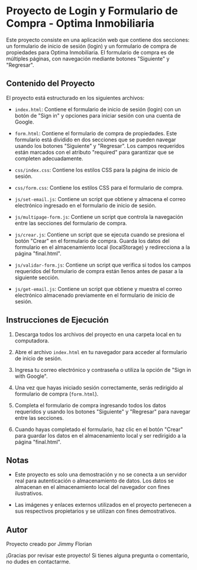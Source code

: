 # Proyecto de Login y Formulario de Compra - Optima Inmobiliaria

Este proyecto consiste en una aplicación web que contiene dos secciones: un formulario de inicio de sesión (login) y un formulario de compra de propiedades para Optima Inmobiliaria. El formulario de compra es de múltiples páginas, con navegación mediante botones "Siguiente" y "Regresar".

## Contenido del Proyecto

El proyecto está estructurado en los siguientes archivos:

- `index.html`: Contiene el formulario de inicio de sesión (login) con un botón de "Sign in" y opciones para iniciar sesión con una cuenta de Google.

- `form.html`: Contiene el formulario de compra de propiedades. Este formulario está dividido en dos secciones que se pueden navegar usando los botones "Siguiente" y "Regresar". Los campos requeridos están marcados con el atributo "required" para garantizar que se completen adecuadamente.

- `css/index.css`: Contiene los estilos CSS para la página de inicio de sesión.

- `css/form.css`: Contiene los estilos CSS para el formulario de compra.

- `js/set-email.js`: Contiene un script que obtiene y almacena el correo electrónico ingresado en el formulario de inicio de sesión.

- `js/multipage-form.js`: Contiene un script que controla la navegación entre las secciones del formulario de compra.

- `js/crear.js`: Contiene un script que se ejecuta cuando se presiona el botón "Crear" en el formulario de compra. Guarda los datos del formulario en el almacenamiento local (localStorage) y redirecciona a la página "final.html".

- `js/validar-form.js`: Contiene un script que verifica si todos los campos requeridos del formulario de compra están llenos antes de pasar a la siguiente sección.

- `js/get-email.js`: Contiene un script que obtiene y muestra el correo electrónico almacenado previamente en el formulario de inicio de sesión.

## Instrucciones de Ejecución

1. Descarga todos los archivos del proyecto en una carpeta local en tu computadora.

2. Abre el archivo `index.html` en tu navegador para acceder al formulario de inicio de sesión.

3. Ingresa tu correo electrónico y contraseña o utiliza la opción de "Sign in with Google".

4. Una vez que hayas iniciado sesión correctamente, serás redirigido al formulario de compra (`form.html`).

5. Completa el formulario de compra ingresando todos los datos requeridos y usando los botones "Siguiente" y "Regresar" para navegar entre las secciones.

6. Cuando hayas completado el formulario, haz clic en el botón "Crear" para guardar los datos en el almacenamiento local y ser redirigido a la página "final.html".

## Notas

- Este proyecto es solo una demostración y no se conecta a un servidor real para autenticación o almacenamiento de datos. Los datos se almacenan en el almacenamiento local del navegador con fines ilustrativos.

- Las imágenes y enlaces externos utilizados en el proyecto pertenecen a sus respectivos propietarios y se utilizan con fines demostrativos.

## Autor

Proyecto creado por Jimmy Florian

¡Gracias por revisar este proyecto! Si tienes alguna pregunta o comentario, no dudes en contactarme.

